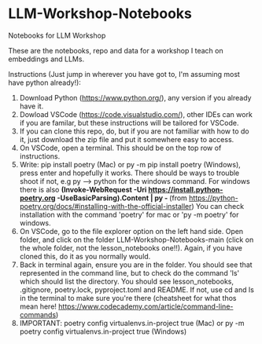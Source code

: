 # LLM-Workshop-Notebooks
Notebooks for LLM Workshop

These are the notebooks, repo and data for a workshop I teach on embeddings and LLMs.

Instructions (Just jump in wherever you have got to, I'm assuming most have python already!):

1) Download Python (https://www.python.org/), any version if you already have it.
2) Dowload VSCode (https://code.visualstudio.com/), other IDEs can work if you are familar, but these instructions will be tailored for VSCode.
3) If you can clone this repo, do, but if you are not familiar with how to do it, just download the zip file and put it somewhere easy to access.
4) On VSCode, open a terminal. This should be on the top row of instructions.
5) Write: pip install poetry (Mac) or py -m pip install poetry (Windows), press enter and hopefully it works. There should be ways to trouble shoot if not, e.g py --> python for the windows command. For windows there is also <b> (Invoke-WebRequest -Uri https://install.python-poetry.org -UseBasicParsing).Content | py - </b> (from https://python-poetry.org/docs/#installing-with-the-official-installer) You can check installation with the command 'poetry' for mac or 'py -m poetry' for windows.
6) On VSCode, go to the file explorer option on the left hand side. Open folder, and click on the folder LLM-Workshop-Notebooks-main (click on the whole folder, not the lesson_notebooks one!!). Again, if you have cloned this, do it as you normally would.
7) Back in terminal again, ensure you are in the folder. You should see that represented in the command line, but to check do the command 'ls' which should list the directory. You should see lesson_notebooks, .gitignore, poetry.lock, pyproject.toml and README. If not, use cd and ls in the terminal to make sure you're there (cheatsheet for what thos mean here! https://www.codecademy.com/article/command-line-commands)
8) IMPORTANT: poetry config virtualenvs.in-project true (Mac) or py -m poetry config virtualenvs.in-project true (Windows)
